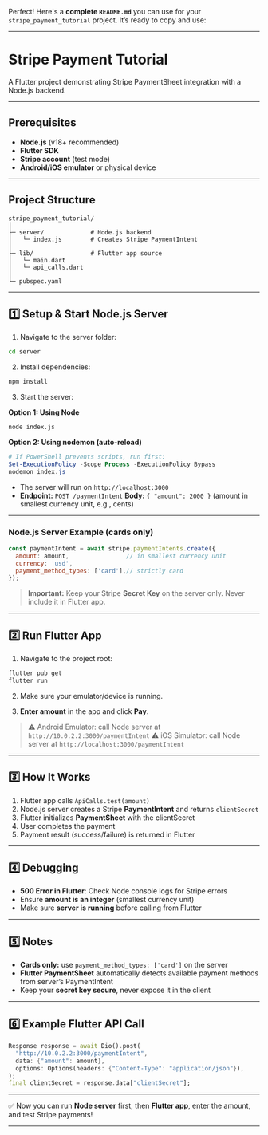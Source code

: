 Perfect! Here's a **complete `README.md`** you can use for your `stripe_payment_tutorial` project. It’s ready to copy and use:

---

# Stripe Payment Tutorial

A Flutter project demonstrating Stripe PaymentSheet integration with a Node.js backend.

---

## Prerequisites

* **Node.js** (v18+ recommended)
* **Flutter SDK**
* **Stripe account** (test mode)
* **Android/iOS emulator** or physical device

---

## Project Structure

```
stripe_payment_tutorial/
│
├─ server/             # Node.js backend
│   └─ index.js        # Creates Stripe PaymentIntent
│
├─ lib/                # Flutter app source
│   └─ main.dart
│   └─ api_calls.dart
│
└─ pubspec.yaml
```

---

## 1️⃣ Setup & Start Node.js Server

1. Navigate to the server folder:

```bash
cd server
```

2. Install dependencies:

```bash
npm install
```

3. Start the server:

**Option 1: Using Node**

```bash
node index.js
```

**Option 2: Using nodemon (auto-reload)**

```powershell
# If PowerShell prevents scripts, run first:
Set-ExecutionPolicy -Scope Process -ExecutionPolicy Bypass
nodemon index.js
```

* The server will run on `http://localhost:3000`
* **Endpoint:** `POST /paymentIntent`
  **Body:** `{ "amount": 2000 }` (amount in smallest currency unit, e.g., cents)

---

### Node.js Server Example (cards only)

```js
const paymentIntent = await stripe.paymentIntents.create({
  amount: amount,                // in smallest currency unit
  currency: 'usd',               
  payment_method_types: ['card'],// strictly card
});
```

> **Important:** Keep your Stripe **Secret Key** on the server only. Never include it in Flutter app.

---

## 2️⃣ Run Flutter App

1. Navigate to the project root:

```bash
flutter pub get
flutter run
```

2. Make sure your emulator/device is running.

3. **Enter amount** in the app and click **Pay**.

> ⚠ Android Emulator: call Node server at `http://10.0.2.2:3000/paymentIntent`
> ⚠ iOS Simulator: call Node server at `http://localhost:3000/paymentIntent`

---

## 3️⃣ How It Works

1. Flutter app calls `ApiCalls.test(amount)`
2. Node.js server creates a Stripe **PaymentIntent** and returns `clientSecret`
3. Flutter initializes **PaymentSheet** with the clientSecret
4. User completes the payment
5. Payment result (success/failure) is returned in Flutter

---

## 4️⃣ Debugging

* **500 Error in Flutter**: Check Node console logs for Stripe errors
* Ensure **amount is an integer** (smallest currency unit)
* Make sure **server is running** before calling from Flutter

---

## 5️⃣ Notes

* **Cards only:** use `payment_method_types: ['card']` on the server
* **Flutter PaymentSheet** automatically detects available payment methods from server’s PaymentIntent
* Keep your **secret key secure**, never expose it in the client

---

## 6️⃣ Example Flutter API Call

```dart
Response response = await Dio().post(
  "http://10.0.2.2:3000/paymentIntent",
  data: {"amount": amount},
  options: Options(headers: {"Content-Type": "application/json"}),
);
final clientSecret = response.data["clientSecret"];
```

---

✅ Now you can run **Node server** first, then **Flutter app**, enter the amount, and test Stripe payments!

---


